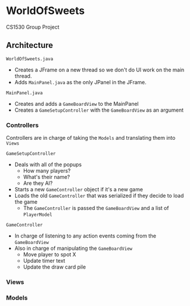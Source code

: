 # WorldOfSweets
CS1530 Group Project

## Architecture

`WorldOfSweets.java`
- Creates a JFrame on a new thread so we don't do UI work on the main thread.
- Adds `MainPanel.java` as the only JPanel in the JFrame.

`MainPanel.java`
- Creates and adds a `GameBoardView` to the MainPanel
- Creates a `GameSetupController` with the `GameBoardView` as an argument

### Controllers
Controllers are in charge of taking the `Models` and translating them into `Views`

`GameSetupController`
- Deals with all of the popups
  - How many players?
  - What's their name?
  - Are they AI?
- Starts a new `GameController` object if it's a new game
- Loads the old `GameController` that was serialized if they decide to load the game
  - The `GameController` is passed the `GameBoardView` and a list of `PlayerModel`

`GameController`
- In charge of listening to any action events coming from the `GameBoardView`
- Also in charge of manipulating the `GameBoardView`
  - Move player to spot X
  - Update timer text
  - Update the draw card pile

### Views

### Models

